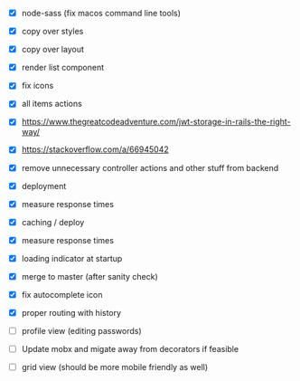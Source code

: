 - [x] node-sass (fix macos command line tools)
- [x] copy over styles
- [x] copy over layout
- [x] render list component
- [x] fix icons
- [x] all items actions

- [x] https://www.thegreatcodeadventure.com/jwt-storage-in-rails-the-right-way/
- [x] https://stackoverflow.com/a/66945042

- [x] remove unnecessary controller actions and other stuff from backend
- [x] deployment

- [x] measure response times
- [x] caching / deploy
- [x] measure response times

- [x] loading indicator at startup
- [x] merge to master (after sanity check)

- [x] fix autocomplete icon
- [x] proper routing with history
- [ ] profile view (editing passwords)

- [ ] Update mobx and migate away from decorators if feasible

- [ ] grid view (should be more mobile friendly as well)
